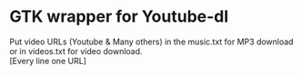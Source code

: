 # GTK wrapper for Youtube-dl

Put video URLs (Youtube & Many others) in the music.txt for MP3 download or
in videos.txt for video download.  
[Every line one URL]
